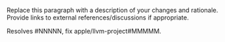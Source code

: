 <!-- What's in this pull request? -->
Replace this paragraph with a description of your changes and rationale. Provide links to external references/discussions if appropriate.

<!--
If this pull request resolves any GitHub issues, link them.
For information about linking a pull request to an issue, see:
https://docs.github.com/issues/tracking-your-work-with-issues/linking-a-pull-request-to-an-issue
-->
Resolves #NNNNN, fix apple/llvm-project#MMMMM.

<!--
Before merging this pull request, you must run the Swift continuous integration tests.
For information about triggering CI builds via @swift-ci, see:
https://github.com/apple/swift/blob/main/docs/ContinuousIntegration.md#swift-ci

Thank you for your contribution to Swift!
-->
